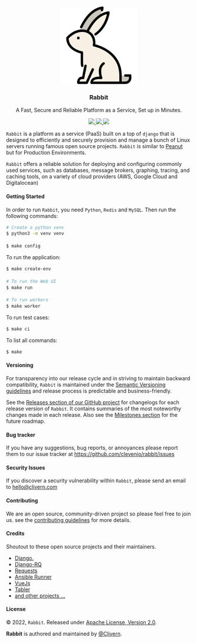 <p align="center">
    <img alt="Rabbit Logo" src="/static/logo.png" width="210" />
    <h3 align="center">Rabbit</h3>
    <p align="center">A Fast, Secure and Reliable Platform as a Service, Set up in Minutes.</p>
    <p align="center">
        <a href="https://github.com/Clevenio/Rabbit/actions/workflows/api.yml">
            <img src="https://github.com/Clevenio/Rabbit/actions/workflows/api.yml/badge.svg"/>
        </a>
        <a href="https://github.com/Clevenio/Rabbit/releases">
            <img src="https://img.shields.io/badge/Version-0.1.0-1abc9c.svg">
        </a>
        <a href="https://github.com/Clevenio/Rabbit/blob/master/LICENSE">
            <img src="https://img.shields.io/badge/LICENSE-Apache_2-e74c3c.svg">
        </a>
    </p>
</p>

`Rabbit` is a platform as a service (PaaS) built on a top of `django` that is designed to efficiently and securely provision and manage a bunch of Linux servers running famous open source projects. `Rabbit` is similar to [Peanut](https://github.com/Clivern/Peanut) but for Production Environments.

`Rabbit` offers a reliable solution for deploying and configuring commonly used services, such as databases, message brokers, graphing, tracing, and caching tools, on a variety of cloud providers (AWS, Google Cloud and Digitalocean)


#### Getting Started

In order to run `Rabbit`, you need `Python`, `Redis` and `MySQL`. Then run the following commands:

```zsh
# Create a python venv
$ python3 -m venv venv

$ make config
```

To run the application:

```zsh
$ make create-env

# To run the Web UI
$ make run

# To run workers
$ make worker
```

To run test cases:

```zsh
$ make ci
```

To list all commands:

```zsh
$ make
```


#### Versioning

For transparency into our release cycle and in striving to maintain backward compatibility, `Rabbit` is maintained under the [Semantic Versioning guidelines](https://semver.org/) and release process is predictable and business-friendly.

See the [Releases section of our GitHub project](https://github.com/clevenio/rabbit/releases) for changelogs for each release version of `Rabbit`. It contains summaries of the most noteworthy changes made in each release. Also see the [Milestones section](https://github.com/clevenio/rabbit/milestones) for the future roadmap.


#### Bug tracker

If you have any suggestions, bug reports, or annoyances please report them to our issue tracker at https://github.com/clevenio/rabbit/issues


#### Security Issues

If you discover a security vulnerability within `Rabbit`, please send an email to [hello@clivern.com](mailto:hello@clivern.com)


#### Contributing

We are an open source, community-driven project so please feel free to join us. see the [contributing guidelines](CONTRIBUTING.md) for more details.


#### Credits

Shoutout to these open source projects and their maintainers.

- [Django.](https://www.djangoproject.com/)
- [Django-RQ](https://github.com/rq/django-rq)
- [Requests](https://github.com/psf/requests)
- [Ansible Runner](https://github.com/ansible/ansible-runner)
- [VueJs](https://github.com/vuejs/vue)
- [Tabler](https://github.com/tabler/tabler)
- [and other projects ...](requirements.txt)


#### License

© 2022, `Rabbit`. Released under [Apache License, Version 2.0](https://www.apache.org/licenses/LICENSE-2.0).

**Rabbit** is authored and maintained by [@Clivern](https://github.com/clivern).
